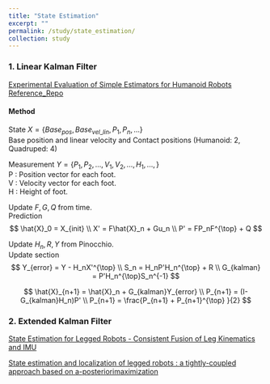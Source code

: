 ```yaml
---
title: "State Estimation"
excerpt: ""
permalink: /study/state_estimation/
collection: study
---
```


### 1. Linear Kalman Filter
[Experimental Evaluation of Simple Estimators for Humanoid Robots](https://hal.science/hal-01574819v2/document)   
[Reference_Repo](https://github.com/qiayuanl/legged_control/tree/master/legged_estimation)   

#### Method
State $X = \{ Base_{pos}, Base_{vel\_lin}, P_1, P_{n}, ... \}$   
Base position and linear velocity and Contact positions (Humanoid: 2, Quadruped: 4)  

Measurement $Y = \{P_1, P_2, ... , V_1, V_2, ..., H_1, ..., \}$   
P : Position vector for each foot.   
V : Velocity vector for each foot.   
H : Height of foot.   

Update $F, G, Q$ from time.   
Prediction   
$$
\hat{X}_0 = X_{init} \\   
X' = F\hat{X}_n + Gu_n \\   
P' = FP_nF^{\top} + Q
$$   

Update $H_n, R, Y$ from Pinocchio.   
Update section   
$$
Y_{error} = Y - H_nX'^{\top} \\   
S_n = H_nP'H_n^{\top} + R \\   
G_{kalman} = P'H_n^{\top}S_n^{-1}
$$   

$$
\hat{X}_{n+1} = \hat{X}_n + G_{kalman}Y_{error} \\   
P_{n+1} = (I-G_{kalman}H_n)P' \\   
P_{n+1} = \frac{P_{n+1} + P_{n+1}^{\top} }{2}
$$   


### 2. Extended Kalman Filter
[State Estimation for Legged Robots - Consistent Fusion of Leg Kinematics and IMU](https://roboticsproceedings.org/rss08/p03.pdf)   

[State estimation and localization of legged robots : a tightly-coupled approach based on a-posteriorimaximization](https://theses.hal.science/tel-03715727)